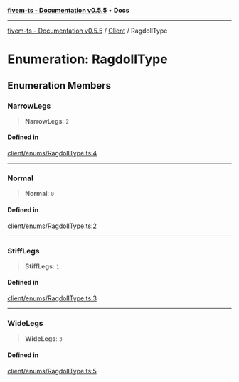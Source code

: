 [**fivem-ts - Documentation v0.5.5**](../../../README.md) • **Docs**

***

[fivem-ts - Documentation v0.5.5](../../../README.md) / [Client](../README.md) / RagdollType

# Enumeration: RagdollType

## Enumeration Members

### NarrowLegs

> **NarrowLegs**: `2`

#### Defined in

[client/enums/RagdollType.ts:4](https://github.com/Purpose-Dev/fivem-ts/blob/main/src/client/enums/RagdollType.ts#L4)

***

### Normal

> **Normal**: `0`

#### Defined in

[client/enums/RagdollType.ts:2](https://github.com/Purpose-Dev/fivem-ts/blob/main/src/client/enums/RagdollType.ts#L2)

***

### StiffLegs

> **StiffLegs**: `1`

#### Defined in

[client/enums/RagdollType.ts:3](https://github.com/Purpose-Dev/fivem-ts/blob/main/src/client/enums/RagdollType.ts#L3)

***

### WideLegs

> **WideLegs**: `3`

#### Defined in

[client/enums/RagdollType.ts:5](https://github.com/Purpose-Dev/fivem-ts/blob/main/src/client/enums/RagdollType.ts#L5)
